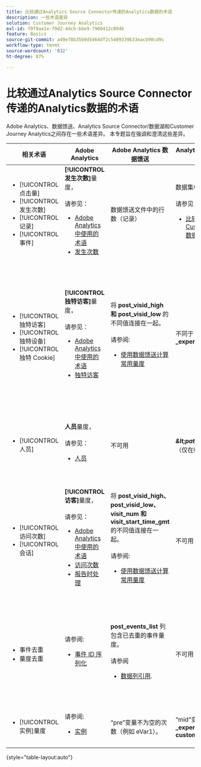 ```yaml
---
title: 比较通过Analytics Source Connector传递的Analytics数据的术语
description: 一些术语差异
solution: Customer Journey Analytics
exl-id: f0f9aa1e-f9d2-4dcb-bbe9-7960412c094b
feature: Basics
source-git-commit: a49ef8b35b9d5464df2c5409339b33eacb90cd9c
workflow-type: tm+mt
source-wordcount: '832'
ht-degree: 87%

---
```


# 比较通过Analytics Source Connector传递的Analytics数据的术语

Adobe Analytics、数据馈送、Analytics Source Connector/数据湖和Customer Journey Analytics之间存在一些术语差异。 本专题旨在强调和澄清这些差异。

| 相关术语 | Adobe Analytics | Adobe Analytics 数据馈送 | Analytics Source Connector/数据湖 | Customer Journey Analytics | 注释 |
|---|---|---|---|---|---|
| <ul><li>[!UICONTROL 点击量]</li><li>[!UICONTROL 发生次数]</li><li>[!UICONTROL 记录]</li><li>[!UICONTROL 事件]</li></ul> | **[!UICONTROL 发生次数]**&#x200B;量度，<br><br>请参见：<ul><li>[Adobe Analytics 中使用的术语](https://experienceleague.adobe.com/docs/analytics/technotes/terms.html?lang=zh-Hans)</li><li>[发生次数](https://experienceleague.adobe.com/docs/analytics/components/metrics/occurrences.html?lang=zh-Hans)</li></ul> | 数据馈送文件中的行数（记录） | 数据集中的行数（记录），<br><br>请参见：<ul><li>[比较 Adobe Analytics 数据和 Customer Journey Analytics 数据](https://experienceleague.adobe.com/docs/analytics-platform/using/troubleshooting/compare.html?lang=zh-Hans)</li></ul> | **[!UICONTROL 事件]**&#x200B;量度 | <ul><li>在 Adobe Analytics 中，“点击次数”和“发生次数”是同义词。</li><li>请参见下面的&#x200B;_自定义事件_。</li><li>某些数据在通过Analytics Source Connector传输到Adobe Experience Platform时被过滤。 请参阅[比较 Adobe Analytics 数据和 Customer Journey Analytics 数据](https://experienceleague.adobe.com/docs/analytics-platform/using/troubleshooting/compare.html?lang=zh-Hans) |
| <ul><li>[!UICONTROL 独特访客]</li><li>[!UICONTROL 独特设备]</li><li>[!UICONTROL 独特 Cookie]</li></ul> | **[!UICONTROL 独特访客]**&#x200B;量度，<br><br>请参见：<ul><li>[Adobe Analytics 中使用的术语](https://experienceleague.adobe.com/docs/analytics/technotes/terms.html?lang=zh-Hans)</li><li>[独特访客](https://experienceleague.adobe.com/docs/analytics/components/metrics/unique-visitors.html?lang=zh-Hans)</li></ul> | 将 **post\_visid\_high 和 post\_visid\_low** 的不同值连接在一起。<br><br>请参阅:<ul><li>[使用数据馈送计算常用量度](https://experienceleague.adobe.com/docs/analytics/export/analytics-data-feed/data-feed-contents/datafeeds-calculate.html?lang=zh-Hans)</li></ul> | 不同于 **endUserIDs 的计数\_experience.aaid.id** | **人员**&#x200B;量度，如果&#x200B;**endUserIDs.\_experience.aaid.id** 被选作个人 ID。 | <ul><li>Adobe Analytics 中的“人员”通常与“设备标识符”相关联，例如 Cookie。AAID 是 Adobe Analytics 中的主要设备标识符，而不是 ECID。 另请参阅 [AAID、ECID、AACUSTOMID和Analytics源连接器](https://experienceleague.adobe.com/docs/analytics-platform/using/compare-aa-cja/cja-aa-comparison/aaid-ecid-adc.html?lang=zh-Hans).</li><li>“访客”并不是 Customer Journey Analytics 中现成的量度。但如果您选择 **endUserIDs.\_experience.aaid.id** 作为“个人 ID”，Customer Journey Analytics 中的“人员”量度大致相当于 Adobe Analytics 中的“独特访客”。</li></ul> |
| <ul><li>[!UICONTROL 人员]</li></ul> | **人员**&#x200B;量度，<br><br>请参见：<ul><li>[人员](https://experienceleague.adobe.com/docs/analytics/components/metrics/people.html?lang=zh-Hans)</li></ul> | 不可用 | **_\&lt;path\>_.stitchedId**的不同计数（仅在缝合数据集中可用） | **人员量度** | <ul><li>Customer Journey Analytics 中的“人员”量度是与“个人 ID”的不同计数。根据您在 Customer Journey Analytics 连接中选择的“个人 ID”，“人员”量度可能会表示不同的含义。</ul></li> |
| <ul><li>[!UICONTROL 访问次数]</li><li>[!UICONTROL 会话]</li></ul> | **[!UICONTROL 访客]**&#x200B;量度，<br><br>请参见：<ul><li>[Adobe Analytics 中使用的术语](https://experienceleague.adobe.com/docs/analytics/technotes/terms.html?lang=zh-Hans)</li><li>[访问次数](https://experienceleague.adobe.com/docs/analytics/components/metrics/visits.html?lang=zh-Hans)</li><li>[报告时处理](https://experienceleague.adobe.com/docs/analytics/components/virtual-report-suites/vrs-report-time-processing.html?lang=zh-Hans)</ul></li> | 将 **post\_visid\_high、post\_visid\_low、visit\_num 和 visit\_start\_time\_gmt** 的不同值连接在一起。<br><br>请参阅:<ul><li>[使用数据馈送计算常用量度](https://experienceleague.adobe.com/docs/analytics/export/analytics-data-feed/data-feed-contents/datafeeds-calculate.html?lang=zh-Hans)</li></ul> | 不可用 | **会话**&#x200B;量度 | <ul><li>通过 Adobe Analytics 虚拟报告包和 Customer Journey Analytics 数据视图中的报告时处理功能，可以配置访问（会话）的概念。因此，根据应用的定义，不同环境之间的访问（会话）计数可能不同。另请参阅 [跨Adobe Analytics和Customer Journey Analytics报表功能比较数据处理](https://experienceleague.adobe.com/docs/analytics-platform/using/compare-aa-cja/cja-aa-comparison/data-processing-comparisons.html?lang=zh-Hans) 和 [虚拟报告包、数据视图、Adobe Experience Platform沙盒和Analytics源连接器](https://experienceleague.adobe.com/docs/analytics-platform/using/compare-aa-cja/cja-aa-comparison/vrs-dataview-sandbox-adc.html?lang=zh-Hans). | <ul><li>自定义事件</li><li>成功事件</li></ul> | 自定义事件 1-1000 | **post\_events\_list**<br><br>，请参见：<ul><li>[使用数据馈送计算常用量度](https://experienceleague.adobe.com/docs/analytics/export/analytics-data-feed/data-feed-contents/datafeeds-calculate.html?lang=zh-Hans) | **\_experience.analytics.<ul>event1to100.event1 **到<br>** event901to1000.event1000 **</ul> | **\_experience.analytics.<ul>event1to100.event1 **到<br>** event901to1000.event1000 **</ul> | <ul><li>Adobe Analytics 中的“事件”是一个[成功事件](https://experienceleague.adobe.com/docs/analytics/components/metrics/custom-events.html?lang=zh-Hans)（自定义事件），已在 Adobe Analytics 图像请求（数据收集服务器调用）中设置。</ul> |
| <ul><li>事件去重</li><li>量度去重</ul></li> | 请参阅:<ul><li>[事件 ID 序列化](https://experienceleague.adobe.com/docs/analytics/implementation/vars/page-vars/events/event-serialization.html?lang=zh-Hans)</li></ul> |  **post_events_list** 列包含已去重的事件量度。<br><br>请参阅 <ul><li>[数据列引用](https://experienceleague.adobe.com/docs/analytics/export/analytics-data-feed/data-feed-contents/datafeeds-reference.html?lang=zh-Hans). </ul></li> | 不可用 | 请参阅:<ul><li>[量度去重组件设置](https://experienceleague.adobe.com/docs/analytics-platform/using/cja-dataviews/component-settings/metric-deduplication.html?lang=zh-Hans) | <ul><li>Adobe Analytics 中的重复事件/量度删除功能与 Customer Journey Analytics 略有不同。在 Adobe Analytics 中，删除重复项生在数据处理时。 在 Customer Journey Analytics 中，删除重复项发生在报告运行时，以提供更大的灵活性。Adobe Analytics 与 Customer Journey Analytics 中删除的重复量度可能略有不同。</li></ul> |
| <ul><li>[!UICONTROL 实例]量度</li></ul> | 请参阅:<ul><li>[实例](https://experienceleague.adobe.com/docs/analytics/components/metrics/instances.html?lang=zh-Hans) | “pre”变量不为空的次数（例如 eVar1）。 | “mid”变量不为空的次数（例如 **\_experience.analytics.<br>customDimensions.eVars.eVar1**). | 可通过[从 eVar 字段创建量度](https://experienceleague.adobe.com/docs/analytics-platform/using/cja-dataviews/data-views-usecases.html?lang=zh-Hans)而创建&#x200B;**实例数**&#x200B;量度。 | <ul><li>[!UICONTROL 实例数一般与 prop 和 eVar 列关联，作为一种确定已设置变量多少次的方法。] |

{style="table-layout:auto"}